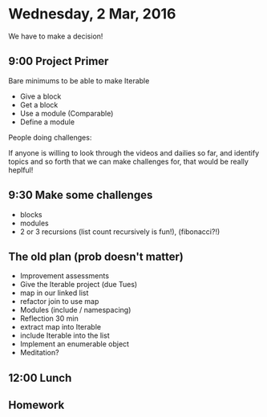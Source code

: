 Wednesday,  2 Mar, 2016
=======================

We have to make a decision!

9:00 Project Primer
-------------------

Bare minimums to be able to make Iterable

* Give a block
* Get a block
* Use a module (Comparable)
* Define a module

People doing challenges:

If anyone is willing to look through the videos and dailies so far,
and identify topics and so forth that we can make challenges for,
that would be really heplful!

9:30 Make some challenges
-------------------------

* blocks
* modules
* 2 or 3 recursions (list count recursively is fun!), (fibonacci?!)




The old plan (prob doesn't matter)
----------------------------------

* Improvement assessments
* Give the Iterable project (due Tues)
* map in our linked list
* refactor join to use map
* Modules (include / namespacing)
* Reflection 30 min
* extract map into Iterable
* include Iterable into the list
* Implement an enumerable object
* Meditation?

12:00 Lunch
-----------

Homework
--------

